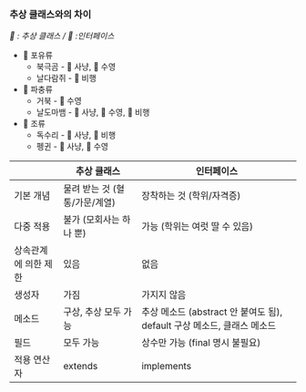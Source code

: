### 추상 클래스와의 차이

*🔴 : 추상 클래스 / 🔷 :인터페이스*

- 🔴  포유류
    - 북극곰 - 🔷 사냥, 🔷 수영
    - 날다람쥐 - 🔷 비행
- 🔴  파충류
    - 거북 - 🔷 수영
    - 날도마뱀 - 🔷 사냥, 🔷 수영, 🔷 비행
- 🔴  조류
    - 독수리 - 🔷 사냥, 🔷 비행
    - 펭귄 - 🔷 사냥, 🔷 수영

|  | 추상 클래스 | 인터페이스 |
| --- | --- | --- |
| 기본 개념 | 물려 받는 것 (혈통/가문/계열) | 장착하는 것 (학위/자격증) |
| 다중 적용 | 불가 (모회사는 하나 뿐) | 가능 (학위는 여럿 딸 수 있음) |
| 상속관계에 의한 제한 | 있음 | 없음 |
| 생성자 | 가짐 | 가지지 않음 |
| 메소드 | 구상, 추상 모두 가능 | 추상 메소드 (abstract 안 붙여도 됨), default 구상 메소드, 클래스 메소드 |
| 필드 | 모두 가능 | 상수만 가능 (final 명시 불필요) |
| 적용 연산자 | extends | implements |